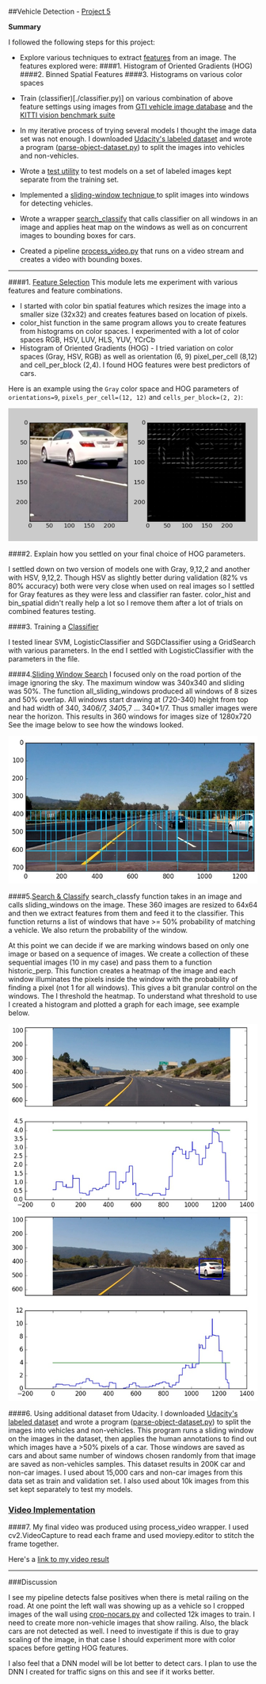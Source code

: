 ##Vehicle Detection - [Project 5](https://github.com/udacity/CarND-Vehicle-Detection/blob/master/README.md)


**Summary**

I followed the following steps for this project:

* Explore various techniques to extract [features](./features.py) from an image. The features explored were:
####1. Histogram of Oriented Gradients (HOG)
####2. Binned Spatial Features
####3. Histograms on various color spaces

* Train (classifier)[./classifier.py)] on various combination of above feature settings using images from  [GTI vehicle image database](http://www.gti.ssr.upm.es/data/Vehicle_database.html) and the [KITTI vision benchmark suite](http://www.cvlibs.net/datasets/kitti/)

* In my iterative process of trying several models I thought the image data set was not enough. I downloaded [Udacity's labeled dataset](https://github.com/udacity/self-driving-car/tree/master/annotations) and wrote a program ([parse-object-dataset.py](./parse-object-dataset.py)) to split the images into vehicles and non-vehicles.

* Wrote a [test utility](./test.py) to test models on a set of labeled images kept separate from the training set.

* Implemented a [sliding-window technique ](./sliding_window.py) to split images into windows for detecting vehicles.

* Wrote a wrapper [search_classify](./search_classify.py) that calls classifier on all windows in an image and applies heat map on the windows as well as on concurrent images to bounding boxes for cars.

* Created a pipeline [process_video.py](./process_video.py) that runs on a video stream and creates a video with bounding boxes.

[//]: # (Image References)
[image1]: ./output_images/hog-example.png
[image2]: ./output_images/all_sliding_windows.jpg
[image3]: ./output_images/threshold1.jpg
[image4]: ./output_images/threshold2.jpg
[image5]: ./output_images/example_output.jpg
[video1]: ./project_video.mp4

---

####1. [Feature Selection](./features.py)
This module lets me experiment with various features and feature combinations.
* I started with color bin spatial features which resizes the image into a smaller size (32x32) and creates features based on location of pixels.
* color_hist function in the same program allows you to create features from histograms on color spaces. I experimented with a lot of color spaces RGB, HSV, LUV, HLS, YUV, YCrCb
* Histogram of Oriented Gradients (HOG) - I tried variation on color spaces (Gray, HSV, RGB) as well as  orientation (6, 9) pixel_per_cell (8,12) and cell_per_block (2,4). I found HOG features were best predictors of cars.


Here is an example using the `Gray` color space and HOG parameters of `orientations=9`, `pixels_per_cell=(12, 12)` and `cells_per_block=(2, 2)`:


![alt text][image1]

####2. Explain how you settled on your final choice of HOG parameters.

I settled down on two version of models one with Gray, 9,12,2 and another with HSV, 9,12,2. Though HSV as slightly better during validation (82% vs 80% accuracy) both were very close when used on real images so I settled for Gray features as they were less and classifier ran faster. color_hist and bin_spatial didn't really help a lot so I remove them after a lot of trials on combined features testing.

####3. Training a [Classifier](./classifier.py)

I tested linear SVM, LogisticClassifier and SGDClassifier using a GridSearch with various parameters. In the end I settled with LogisticClassifier with the parameters in the file.


####4.[Sliding Window Search](./sliding_window.py)
I focused only on the road portion of the image ignoring the sky. The maximum window was 340x340 and sliding was 50%. The function all_sliding_windows produced all windows of 8 sizes and 50% overlap. All windows start drawing at (720-340) height from top and had width of 340, 340*6/7, 340*5,7 ... 340*1/7. Thus smaller images were near the horizon. This results in 360 windows for images size of 1280x720
See the image below to see how the windows looked.

![alt text][image2]

####5.[Search & Classify](./search_classify.py)
search_classfy function takes in an image and calls sliding_windows on the image. These 360 images are resized to 64x64 and then we extract features from them and feed it to the classifier. This function returns a list of windows that have >= 50% probability of matching a vehicle. We also return the probability of the window.

At this point we can decide if we are marking windows based on only one image or based on a sequence of images. We create a collection of these sequential images (10 in my case) and pass them to a function historic_perp.
This function creates a heatmap of the image and each window illuminates the pixels inside the window with the probability of finding a pixel (not 1 for all windows). This gives a bit granular control on the windows.
The I threshold the heatmap. To understand what threshold to use I created a histogram and plotted a graph for each image, see example below.

![alt text][image3]
![alt text][image4]


####6. Using additional dataset from Udacity.
I downloaded [Udacity's labeled dataset](https://github.com/udacity/self-driving-car/tree/master/annotations) and wrote a program ([parse-object-dataset.py](./parse-object-dataset.py)) to split the images into vehicles and non-vehicles. This program runs a sliding window on the images in the dataset, then applies the human annotations to find out which images have a >50% pixels of a car. Those windows are saved as cars and about same number of windows chosen randomly from that image are saved as non-vehicles samples.
This dataset results in 200K car and non-car images. I used about 15,000 cars and non-car images from this data set as train and validation set.
I also used about 10k images from this set kept separately to test my models.

### [Video Implementation](./process_video.py)

####7. My final video was produced using process_video wrapper. I used cv2.VideoCapture to read each frame and used moviepy.editor to stitch the frame together.

Here's a [link to my video result](./project_video-out.mp4)


---

###Discussion

I see my pipeline detects false positives when there is metal railing on the road. At one point the left wall was showing up as a vehicle so I cropped images of the wall using [crop-nocars.py](./crop-nocars.py) and collected 12k images to train. I need to create more non-vehicle images that show railing. Also, the black cars are not detected as well. I need to investigate if this is due to gray scaling of the image, in that case I should experiment more with color spaces before getting HOG features.


I also feel that a DNN model will be lot better to detect cars. I plan to use the DNN I created for traffic signs on this and see if it works better.

